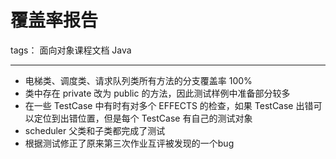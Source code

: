 ﻿# 覆盖率报告

tags： 面向对象课程文档 Java

---

* 电梯类、调度类、请求队列类所有方法的分支覆盖率 100%
* 类中存在 private 改为 public 的方法，因此测试样例中准备部分较多
* 在一些 TestCase 中有时有对多个 EFFECTS 的检查，如果 TestCase 出错可以定位到出错位置，但是每个 TestCase 有自己的测试对象
* scheduler 父类和子类都完成了测试
* 根据测试修正了原来第三次作业互评被发现的一个bug




